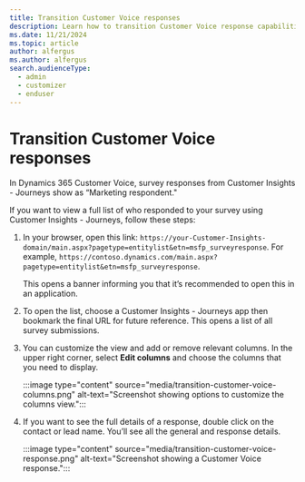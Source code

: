 ```yaml
---
title: Transition Customer Voice responses
description: Learn how to transition Customer Voice response capabilities from outbound marketing to real-time journeys in Dynamics 365 Customer Insights - Journeys.
ms.date: 11/21/2024
ms.topic: article
author: alfergus
ms.author: alfergus
search.audienceType: 
  - admin
  - customizer
  - enduser
---
```


# Transition Customer Voice responses

In Dynamics 365 Customer Voice, survey responses from Customer Insights - Journeys show as “Marketing respondent."

If you want to view a full list of who responded to your survey using Customer Insights - Journeys, follow these steps:

1. In your browser, open this link: `https://your-Customer-Insights-domain/main.aspx?pagetype=entitylist&etn=msfp_surveyresponse`. For example, `https://contoso.dynamics.com/main.aspx?pagetype=entitylist&etn=msfp_surveyresponse`.

    This opens a banner informing you that it’s recommended to open this in an application.
1. To open the list, choose a Customer Insights - Journeys app then bookmark the final URL for future reference. This opens a list of all survey submissions.
1. You can customize the view and add or remove relevant columns. In the upper right corner, select **Edit columns** and choose the columns that you need to display.

    :::image type="content" source="media/transition-customer-voice-columns.png" alt-text="Screenshot showing options to customize the columns view.":::

1. If you want to see the full details of a response, double click on the contact or lead name. You’ll see all the general and response details.

    :::image type="content" source="media/transition-customer-voice-response.png" alt-text="Screenshot showing a Customer Voice response.":::